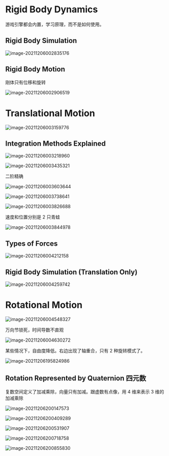 # Rigid Body Dynamics

游戏引擎都会内置，学习原理，而不是如何使用。

## **Rigid Body Simulation**

![image-20211206002835176](Media/03_RigidBodyDynamics/image-20211206002835176.png)

## **Rigid Body Motion**

刚体只有位移和旋转

![image-20211206002906519](Media/03_RigidBodyDynamics/image-20211206002906519.png)

# **Translational Motion**

![image-20211206003159776](Media/03_RigidBodyDynamics/image-20211206003159776.png)

## **Integration Methods** **Explained**

![image-20211206003218960](Media/03_RigidBodyDynamics/image-20211206003218960.png)

![image-20211206003435321](Media/03_RigidBodyDynamics/image-20211206003435321.png)

二阶精确

![image-20211206003603644](Media/03_RigidBodyDynamics/image-20211206003603644.png)

![image-20211206003738641](Media/03_RigidBodyDynamics/image-20211206003738641.png)

![image-20211206003826688](Media/03_RigidBodyDynamics/image-20211206003826688.png)

速度和位置分别是 2 只青蛙

![image-20211206003844978](Media/03_RigidBodyDynamics/image-20211206003844978.png)

## **Types of Forces** 

![image-20211206004212158](Media/03_RigidBodyDynamics/image-20211206004212158.png)

## **Rigid Body Simulation (Translation Only)**

![image-20211206004259742](Media/03_RigidBodyDynamics/image-20211206004259742.png)

# **Rotational Motion**

![image-20211206004548327](Media/03_RigidBodyDynamics/image-20211206004548327.png)

万向节锁死，时间导数不直观

![image-20211206004630272](Media/03_RigidBodyDynamics/image-20211206004630272.png)

某些情况下，自由度降低。右边出现了轴重合，只有 2 种旋转模式了。

![image-20211206195824986](Media/03_RigidBodyDynamics/image-20211206195824986.png)

## **Rotation Represented by Quaternion** 四元数

复数空间定义了加减乘除，向量只有加减。跟虚数有点像，用 4 维来表示 3 维的加减乘除

![image-20211206200147573](Media/03_RigidBodyDynamics/image-20211206200147573.png)

![image-20211206200409289](Media/03_RigidBodyDynamics/image-20211206200409289.png)

![image-20211206200531907](Media/03_RigidBodyDynamics/image-20211206200531907.png)

![image-20211206200718758](Media/03_RigidBodyDynamics/image-20211206200718758.png)

![image-20211206200855830](Media/03_RigidBodyDynamics/image-20211206200855830.png)
